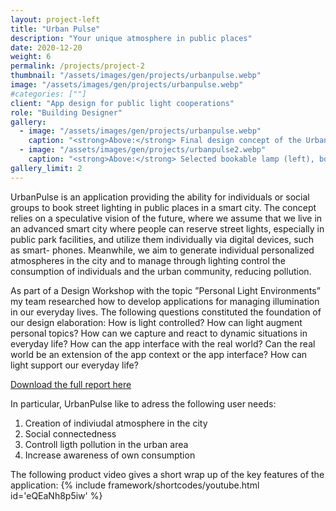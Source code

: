 ```yaml
---
layout: project-left
title: "Urban Pulse"
description: "Your unique atmosphere in public places"
date: 2020-12-20
weight: 6
permalink: /projects/project-2
thumbnail: "/assets/images/gen/projects/urbanpulse.webp"
image: "/assets/images/gen/projects/urbanpulse.webp"
#categories: [""]
client: "App design for public light cooperations"
role: "Building Designer"
gallery:
  - image: "/assets/images/gen/projects/urbanpulse.webp"
    caption: "<strong>Above:</strong> Final design concept of the Urban Pulse application."
  - image: "/assets/images/gen/projects/urbanpulse2.webp"
    caption: "<strong>Above:</strong> Selected bookable lamp (left), booking history (middle), positioning for emergencies (right)."
gallery_limit: 2
---
```


UrbanPulse is an application providing the ability for individuals or social groups to book street lighting in public places in a smart city. The concept relies on a speculative vision of the future, where we assume that we live in an advanced smart city where people can reserve street lights, especially in public park facilities, and utilize them individually via digital devices, such as smart- phones. Meanwhile, we aim to generate individual personalized atmospheres in the city and to manage through lighting control the consumption of individuals and the urban community, reducing pollution.

 As part of a Design Workshop with the topic ”Personal Light Environments” my team researched how to develop applications for managing illumination in our everyday lives. The following questions constituted the foundation of our design elaboration: How is light controlled? How can light augment personal topics? How can we capture and react to dynamic situations in everyday life? How can the app interface with the real world? Can the real world be an extension of the app context or the app interface? How can light support our everyday life?

 [Download the full report here](/assets/files/UrbanPulse_FinalReport.pdf)

 In particular, UrbanPulse like to adress the following user needs:
 1. Creation of indiviudal atmosphere in the city
 2. Social connectedness
 3. Controll ligth pollution in the urban area
 4. Increase awareness of own consumption

 The following product video gives a short wrap up of the key features of the application:
 {% include framework/shortcodes/youtube.html id='eQEaNh8p5iw' %}


